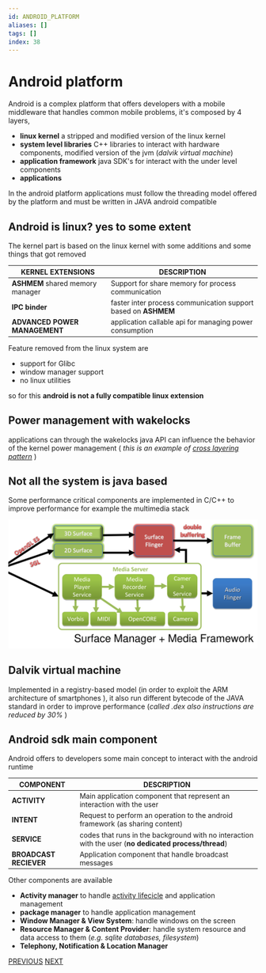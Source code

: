 ```yaml
---
id: ANDROID_PLATFORM
aliases: []
tags: []
index: 38
---
```


# Android platform

Android is a complex platform that offers developers with a mobile middleware that handles common mobile problems, it's composed by 4 layers,

- **linux kernel** a stripped and modified version of the linux kernel
- **system level libraries** C++ libraries to interact with hardware components, modified version of the jvm (*dalvik virtual machine*)
- **application framework** java SDK's for interact with the under level components
- **applications**

In the android platform applications must follow the threading model offered by the platform and must be written in JAVA android compatible

## Android is linux? yes to some extent

The kernel part is based on the linux kernel with some additions and some things that got removed

| KERNEL EXTENSIONS<br>                | DESCRIPTION                                                    |
| ------------------------------------ | -------------------------------------------------------------- |
| **ASHMEM** shared memory manager<br> | Support for share memory for process communication             |
| **IPC binder**                       | faster inter process communication support based on **ASHMEM** |
| **ADVANCED POWER MANAGEMENT**        | application callable api for managing power consumption        |

Feature removed from the linux system are

- support for Glibc
- window manager support
- no linux utilities

so for this **android is not a fully compatible linux extension**

## Power management with wakelocks

applications can through the wakelocks java API can influence the behavior of the kernel power management ( *this is an example of [cross layering pattern](mobile_systems/mobile_middleware/mobile_middleware_principles.md#cross%20layering%20principle)* )

## Not all the system is java based

Some performance critical components are implemented in C/C++ to improve performance for example the multimedia stack

![](assets/mobile_systems/Pasted%20image%2020240507125214.png)

## Dalvik virtual machine

Implemented in a registry-based model (in order to exploit the ARM architecture of smartphones ), it also run different bytecode of the JAVA standard in order to improve performance (*called .dex also instructions are reduced by 30%* )

## Android sdk main component

Android offers to developers some main concept to interact with the android runtime

| COMPONENT              | DESCRIPTION                                                                                           |
| ---------------------- | ----------------------------------------------------------------------------------------------------- |
| **ACTIVITY**           | Main application component that represent an interaction with the user                                |
| **INTENT**             | Request to perform an operation to the android framework (as sharing content)                         |
| **SERVICE**            | codes that runs in the background with no interaction with the user (**no dedicated process/thread**) |
| **BROADCAST RECIEVER** | Application component that handle broadcast messages                                                  |

Other components are available

- **Activity manager** to handle [activity lifecicle](mobile_systems/android/activity.md#activity%20lifecicle) and application management
- **package manager** to handle application management
- **Window Manager & View System**: handle windows on the screen
- **Resource Manager & Content Provider**: handle system resource and data access to them (*e.g. sqlite databases, filesystem*)
- **Telephony, Notification & Location Manager**

[PREVIOUS](pages/mobile_systems/mobile_middleware/communication_patterns.md) [NEXT](pages/mobile_systems/android/activity.md)
